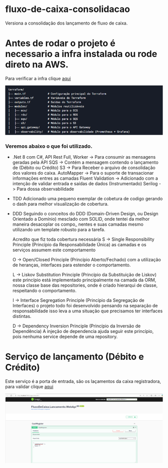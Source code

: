 # fluxo-de-caixa-consolidacao
Versiona a consolidação dos lançamento de fluxo de caixa.

# Antes de rodar o projeto é necessario a infra instalada ou rode direto na AWS.
Para verificar a infra clique [aqui](https://github.com/romymoura/fluxo-de-caixa-infra)

 ![Descrição da imagem](.content/estrutura-infra.png)
 
 


### Veremos abaixo o que foi utilizado.

* .Net 8 com C#, API Rest Full, 
	Worker					-> Para consumir as mensagens geradas pela API
	SQS						-> Contém a mensagem contendo o lançamento de (Débito ou Crédito)
	S3						-> Para Receber o arquivo de consolidação dos valores do caixa.
	AutoMapper				-> Para o suporte de transacionar informações entres as camadas 
	Fluent Validation		-> Adicionado com a intenção de validar entrada e saídas de dados (Instrumentado) 
	Serilog					-> Para dossa observabilidade
* TDD
	Adicionado uma pequeno exemplar de cobetura de codigo gerando o dash para melhor visualização de cobertura.

* DDD
	Seguindo o conceitos do DDD (Domain-Driven Design, ou Design Orientado a Domínio) mesclado com SOLID, onde 
	tentei da melhor maneira desacoplar os compo_
	nentes e suas camadas mesmo utilizando um template robusto para a tarefa.

	Acredito que fiz toda cobertura necessária
	S -> Single Responsibility Principle (Princípio da Responsabilidade Única) as camadas e os serviços assumem este 
	comportamento

	O -> Open/Closed Principle (Princípio Aberto/Fechado) com a utilização de heranças, interfaces para estender o 
	comportamento.

	L -> Liskov Substitution Principle (Princípio da Substituição de Liskov) este princípio está implementado 
	principalmente na camada da ORM, nossa classe base das repositories, onde é criado hierarqui de classe, 
	respeitando o comportamento.

	I -> Interface Segregation Principle (Princípio da Segregação de Interfaces) o projeto todo foi desenvolvido 
	pensando na separação de responsabilidade isso leva a uma situação que precisamos ter interfaces distintas.

	D -> Dependency Inversion Principle (Princípio da Inversão de Dependência) A injeção de dependencia ajuda
	seguir este princípio, pois nenhuma service depende de uma repository.



# Serviço de lançamento (Débito e Crédito)
 Este serviço é a porta de entrada, são os laçamentos da caixa registradora, para validar clique [aqui](https://github.com/romymoura/fluxo-de-caixa-lancamento)

  ![Descrição da imagem](.content/servico-lacamento.png)
